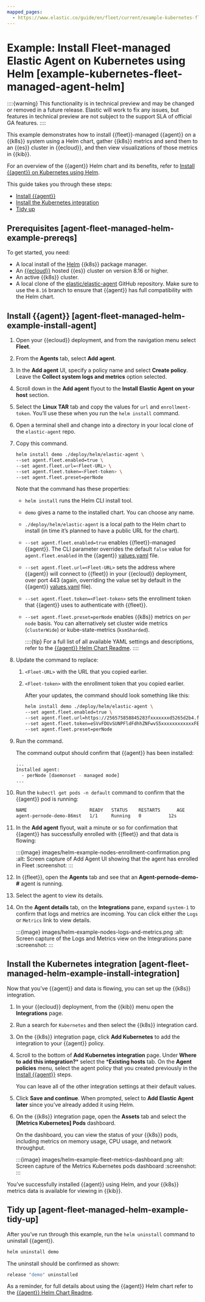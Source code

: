 ```yaml
---
mapped_pages:
  - https://www.elastic.co/guide/en/fleet/current/example-kubernetes-fleet-managed-agent-helm.html
---
```


# Example: Install Fleet-managed Elastic Agent on Kubernetes using Helm [example-kubernetes-fleet-managed-agent-helm]

::::{warning}
This functionality is in technical preview and may be changed or removed in a future release. Elastic will work to fix any issues, but features in technical preview are not subject to the support SLA of official GA features.
::::


This example demonstrates how to install {{fleet}}-managed {{agent}} on a {{k8s}} system using a Helm chart, gather {{k8s}} metrics and send them to an {{es}} cluster in {{ecloud}}, and then view visualizations of those metrics in {{kib}}.

For an overview of the {{agent}} Helm chart and its benefits, refer to [Install {{agent}} on Kubernetes using Helm](/reference/ingestion-tools/fleet/install-on-kubernetes-using-helm.md).

This guide takes you through these steps:

* [Install {{agent}}](#agent-fleet-managed-helm-example-install-agent)
* [Install the Kubernetes integration](#agent-fleet-managed-helm-example-install-integration)
* [Tidy up](#agent-fleet-managed-helm-example-tidy-up)


## Prerequisites [agent-fleet-managed-helm-example-prereqs]

To get started, you need:

* A local install of the [Helm](https://helm.sh/) {{k8s}} package manager.
* An [{{ecloud}}](https://cloud.elastic.co/registration?page=docs&placement=docs-body) hosted {{es}} cluster on version 8.16 or higher.
* An active {{k8s}} cluster.
* A local clone of the [elastic/elastic-agent](https://github.com/elastic/elastic-agent/tree/8.16) GitHub repository. Make sure to use the `8.16` branch to ensure that {{agent}} has full compatibility with the Helm chart.


## Install {{agent}} [agent-fleet-managed-helm-example-install-agent]

1. Open your {{ecloud}} deployment, and from the navigation menu select **Fleet**.
2. From the **Agents** tab, select **Add agent**.
3. In the **Add agent** UI, specify a policy name and select **Create policy**. Leave the **Collect system logs and metrics** option selected.
4. Scroll down in the **Add agent** flyout to the **Install Elastic Agent on your host** section.
5. Select the **Linux TAR** tab and copy the values for `url` and `enrollment-token`. You’ll use these when you run the `helm install` command.
6. Open a terminal shell and change into a directory in your local clone of the `elastic-agent` repo.
7. Copy this command.

    ```sh
    helm install demo ./deploy/helm/elastic-agent \
    --set agent.fleet.enabled=true \
    --set agent.fleet.url=<Fleet-URL> \
    --set agent.fleet.token=<Fleet-token> \
    --set agent.fleet.preset=perNode
    ```

    Note that the command has these properties:

    * `helm install` runs the Helm CLI install tool.
    * `demo` gives a name to the installed chart. You can choose any name.
    * `./deploy/helm/elastic-agent` is a local path to the Helm chart to install (in time it’s planned to have a public URL for the chart).
    * `--set agent.fleet.enabled=true` enables {{fleet}}-managed {{agent}}. The CLI parameter overrides the default `false` value for `agent.fleet.enabled` in the {{agent}} [values.yaml](https://github.com/elastic/elastic-agent/blob/main/deploy/helm/elastic-agent/values.yaml) file.
    * `--set agent.fleet.url=<Fleet-URL>` sets the address where {{agent}} will connect to {{fleet}} in your {{ecloud}} deployment, over port 443 (again, overriding the value set by default in the {{agent}} [values.yaml](https://github.com/elastic/elastic-agent/blob/main/deploy/helm/elastic-agent/values.yaml) file).
    * `--set agent.fleet.token=<Fleet-token>` sets the enrollment token that {{agent}} uses to authenticate with {{fleet}}.
    * `--set agent.fleet.preset=perNode` enables {{k8s}} metrics on `per node` basis. You can alternatively set cluster wide metrics (`clusterWide`) or kube-state-metrics (`ksmSharded`).

        ::::{tip}
        For a full list of all available YAML settings and descriptions, refer to the [{{agent}} Helm Chart Readme](https://github.com/elastic/elastic-agent/tree/main/deploy/helm/elastic-agent).
        ::::

8. Update the command to replace:

    1. `<Fleet-URL>` with the URL that you copied earlier.
    2. `<Fleet-token>` with the enrollment token that you copied earlier.

        After your updates, the command should look something like this:

        ```sh
        helm install demo ./deploy/helm/elastic-agent \
        --set agent.fleet.enabled=true \
        --set agent.fleet.url=https://256575858845283fxxxxxxxd5265d2b4.fleet.us-central1.gcp.foundit.no:443 \
        --set agent.fleet.token=eSVvFDUvSUNPFldFdhhZNFwvS5xxxxxxxxxxxxFEWB1eFF1YedUQ1NWFXwr== \
        --set agent.fleet.preset=perNode
        ```

9. Run the command.

    The command output should confirm that {{agent}} has been installed:

    ```sh
    ...
    Installed agent:
      - perNode [daemonset - managed mode]
    ...
    ```

10. Run the `kubectl get pods -n default` command to confirm that the {{agent}} pod is running:

    ```sh
    NAME                       READY   STATUS    RESTARTS      AGE
    agent-pernode-demo-86mst   1/1     Running   0          12s
    ```

11. In the **Add agent** flyout, wait a minute or so for confirmation that {{agent}} has successfully enrolled with {{fleet}} and that data is flowing:

    :::{image} images/helm-example-nodes-enrollment-confirmation.png
    :alt: Screen capture of Add Agent UI showing that the agent has enrolled in Fleet
    :screenshot:
    :::

12. In {{fleet}}, open the **Agents** tab and see that an **Agent-pernode-demo-#** agent is running.
13. Select the agent to view its details.
14. On the **Agent details** tab, on the **Integrations** pane, expand `system-1` to confirm that logs and metrics are incoming. You can click either the `Logs` or `Metrics` link to view details.

    :::{image} images/helm-example-nodes-logs-and-metrics.png
    :alt: Screen capture of the Logs and Metrics view on the Integrations pane
    :screenshot:
    :::



## Install the Kubernetes integration [agent-fleet-managed-helm-example-install-integration]

Now that you’ve {{agent}} and data is flowing, you can set up the {{k8s}} integration.

1. In your {{ecloud}} deployment, from the {{kib}} menu open the **Integrations** page.
2. Run a search for `Kubernetes` and then select the {{k8s}} integration card.
3. On the {{k8s}} integration page, click **Add Kubernetes** to add the integration to your {{agent}} policy.
4. Scroll to the bottom of **Add Kubernetes integration** page. Under **Where to add this integration?*** select the ***Existing hosts** tab. On the **Agent policies** menu, select the agent policy that you created previously in the [Install {{agent}}](#agent-fleet-managed-helm-example-install-agent) steps.

    You can leave all of the other integration settings at their default values.

5. Click **Save and continue**. When prompted, select to **Add Elastic Agent later** since you’ve already added it using Helm.
6. On the {{k8s}} integration page, open the **Assets** tab and select the **[Metrics Kubernetes] Pods** dashboard.

    On the dashboard, you can view the status of your {{k8s}} pods, including metrics on memory usage, CPU usage, and network throughput.

    :::{image} images/helm-example-fleet-metrics-dashboard.png
    :alt: Screen capture of the Metrics Kubernetes pods dashboard
    :screenshot:
    :::


You’ve successfully installed {{agent}} using Helm, and your {{k8s}} metrics data is available for viewing in {{kib}}.


## Tidy up [agent-fleet-managed-helm-example-tidy-up]

After you’ve run through this example, run the `helm uninstall` command to uninstall {{agent}}.

```sh
helm uninstall demo
```

The uninstall should be confirmed as shown:

```sh
release "demo" uninstalled
```

As a reminder, for full details about using the {{agent}} Helm chart refer to the [{{agent}} Helm Chart Readme](https://github.com/elastic/elastic-agent/tree/main/deploy/helm/elastic-agent).
